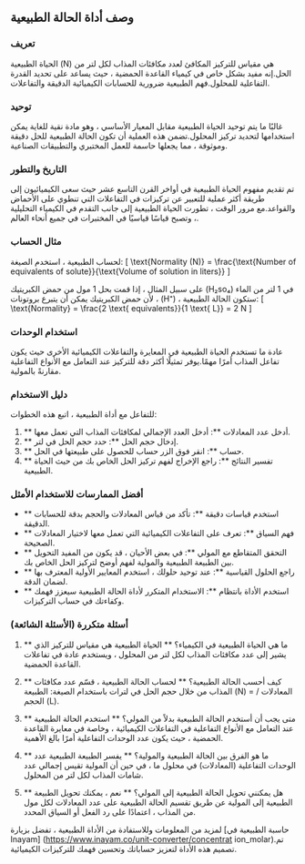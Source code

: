 ## وصف أداة الحالة الطبيعية

### تعريف
الحياة الطبيعية (N) هي مقياس للتركيز المكافئ لعدد مكافئات المذاب لكل لتر من الحل.إنه مفيد بشكل خاص في كيمياء القاعدة الحمضية ، حيث يساعد على تحديد القدرة التفاعلية للمحلول.فهم الطبيعية ضرورية للحسابات الكيميائية الدقيقة والتفاعلات.

### توحيد
غالبًا ما يتم توحيد الحياة الطبيعية مقابل المعيار الأساسي ، وهو مادة نقية للغاية يمكن استخدامها لتحديد تركيز المحلول.تضمن هذه العملية أن تكون الحالة الطبيعية للحل دقيقة وموثوقة ، مما يجعلها حاسمة للعمل المختبري والتطبيقات الصناعية.

### التاريخ والتطور
تم تقديم مفهوم الحياة الطبيعية في أواخر القرن التاسع عشر حيث سعى الكيميائيون إلى طريقة أكثر عملية للتعبير عن تركيزات في التفاعلات التي تنطوي على الأحماض والقواعد.مع مرور الوقت ، تطورت الحياة الطبيعية إلى جانب التقدم في الكيمياء التحليلية ، وتصبح قياسًا قياسيًا في المختبرات في جميع أنحاء العالم.

### مثال الحساب
لحساب الطبيعية ، استخدم الصيغة:
\[ \text{Normality (N)} = \frac{\text{Number of equivalents of solute}}{\text{Volume of solution in liters}} \]

على سبيل المثال ، إذا قمت بحل 1 مول من حمض الكبريتيك (H₂so₄) في 1 لتر من الماء ، لأن حمض الكبريتيك يمكن أن يتبرع بروتونات (H⁺) ، ستكون الحالة الطبيعية:
\[ \text{Normality} = \frac{2 \text{ equivalents}}{1 \text{ L}} = 2 N \]

### استخدام الوحدات
عادة ما تستخدم الحياة الطبيعية في المعايرة والتفاعلات الكيميائية الأخرى حيث يكون تفاعل المذاب أمرًا مهمًا.يوفر تمثيلًا أكثر دقة للتركيز عند التعامل مع الأنواع التفاعلية مقارنةً بالمولية.

### دليل الاستخدام
للتفاعل مع أداة الطبيعية ، اتبع هذه الخطوات:
1. ** أدخل عدد المعادلات **: أدخل العدد الإجمالي لمكافئات المذاب التي تعمل معها.
2. ** إدخال حجم الحل **: حدد حجم الحل في لتر.
3. ** حساب **: انقر فوق الزر حساب للحصول على طبيعتها في الحل.
4. ** تفسير النتائج **: راجع الإخراج لفهم تركيز الحل الخاص بك من حيث الحياة الطبيعية.

### أفضل الممارسات للاستخدام الأمثل
- ** استخدم قياسات دقيقة **: تأكد من قياس المعادلات والحجم بدقة للحسابات الدقيقة.
- ** فهم السياق **: تعرف على التفاعلات الكيميائية التي تعمل معها لاختيار المعادلات الصحيحة.
- ** التحقق المتقاطع مع المولي **: في بعض الأحيان ، قد يكون من المفيد التحويل بين الطبيعة الطبيعية والمولية لفهم أوضح لتركيز الحل الخاص بك.
- ** راجع الحلول القياسية **: عند توحيد حلولك ، استخدم المعايير الأولية المعترف بها لضمان الدقة.
- ** استخدم الأداة بانتظام **: الاستخدام المتكرر لأداة الحالة الطبيعية سيعزز فهمك وكفاءتك في حساب التركيزات.

### أسئلة متكررة (الأسئلة الشائعة)

1. ** ما هي الحياة الطبيعية في الكيمياء؟ **
الحياة الطبيعية هي مقياس للتركيز الذي يشير إلى عدد مكافئات المذاب لكل لتر من المحلول ، ويستخدم عادة في تفاعلات القاعدة الحمضية.

2. ** كيف أحسب الحالة الطبيعية؟ **
لحساب الحالة الطبيعية ، قسّم عدد مكافئات المذاب من خلال حجم الحل في لترات باستخدام الصيغة: الطبيعة (N) = المعادلات / الحجم (L).

3. ** متى يجب أن أستخدم الحالة الطبيعية بدلاً من المولي؟ **
استخدم الحالة الطبيعية عند التعامل مع الأنواع التفاعلية في التفاعلات الكيميائية ، وخاصة في معايرة القاعدة الحمضية ، حيث يكون عدد الوحدات التفاعلية أمرًا بالغ الأهمية.

4. ** ما هو الفرق بين الحالة الطبيعية والمولية؟ **
يفسر الطبيعة الطبيعية عدد الوحدات التفاعلية (المعادلات) في محلول ما ، في حين أن المولية تقيس إجمالي عدد شامات المذاب لكل لتر من المحلول.

5. ** هل يمكنني تحويل الحالة الطبيعية إلى المولي؟ **
نعم ، يمكنك تحويل الطبيعة الطبيعية إلى المولية عن طريق تقسيم الحالة الطبيعية على عدد المعادلات لكل مول من المذاب ، اعتمادًا على رد الفعل أو السياق المحدد.

لمزيد من المعلومات وللاستفادة من الأداة الطبيعية ، تفضل بزيارة [حاسبة الطبيعية في Inayam] (https://www.inayam.co/unit-converter/concentrat ion_molar).تم تصميم هذه الأداة لتعزيز حساباتك وتحسين فهمك للتركيزات الكيميائية.